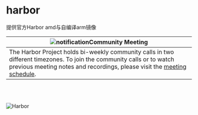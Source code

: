 # harbor
提供官方Harbor amd与自编译arm镜像



|![notification](https://raw.githubusercontent.com/goharbor/website/master/docs/img/readme/bell-outline-badged.svg)Community Meeting|
|------------------|
|The Harbor Project holds bi-weekly community calls in two different timezones. To join the community calls or to watch previous meeting notes and recordings, please visit the [meeting schedule](https://github.com/goharbor/community/blob/master/MEETING_SCHEDULE.md).|

</br> </br>

<img alt="Harbor" src="https://raw.githubusercontent.com/goharbor/website/master/docs/img/readme/harbor_logo.png">
